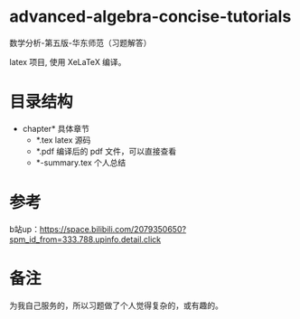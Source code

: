 # advanced-algebra-concise-tutorials

数学分析-第五版-华东师范（习题解答）

latex 项目, 使用 XeLaTeX 编译。

# 目录结构

- chapter\* 具体章节
  - \*.tex latex 源码
  - \*.pdf 编译后的 pdf 文件，可以直接查看
  - \*-summary.tex 个人总结

# 参考

b站up：https://space.bilibili.com/2079350650?spm_id_from=333.788.upinfo.detail.click

# 备注

为我自己服务的，所以习题做了个人觉得复杂的，或有趣的。
